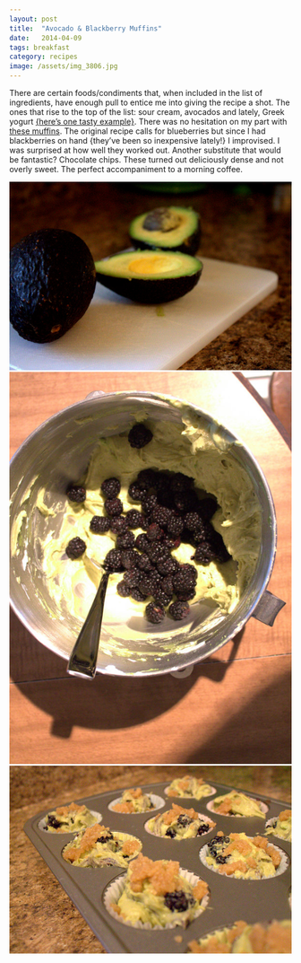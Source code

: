 ```yaml
---
layout: post
title:  "Avocado & Blackberry Muffins"
date:   2014-04-09
tags: breakfast
category: recipes
image: /assets/img_3806.jpg
---
```

There are certain foods/condiments that, when included in the list of ingredients, have enough pull to entice me into giving the recipe a shot. The ones that rise to the top of the list: sour cream, avocados and lately, Greek yogurt [{here’s one tasty example}](http://justbfresh.com/2014/03/31/oatmeal-chocolate-chip-banana-muffins/). There was no hesitation on my part with [these muffins](http://www.gimmesomeoven.com/blueberry-avocado-muffins/). The original recipe calls for blueberries but since I had blackberries on hand {they’ve been so inexpensive lately!} I improvised. I was surprised at how well they worked out. Another substitute that would be fantastic? Chocolate chips. These turned out deliciously dense and not overly sweet. The perfect accompaniment to a morning coffee.

![avocado](/assets/img_3780.jpg)
![muffin batter](/assets/img_3790.jpg)
![muffin tin with batter](/assets/img_3805.jpg)